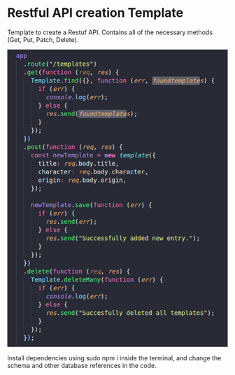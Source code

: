 # Restful API creation Template

Template to create a Restuf API. Contains all of the necessary methods (Get, Put, Patch, Delete).

![](image.png)

Install dependencies using sudo npm i inside the terminal, and change the schema and other database references in the code.
